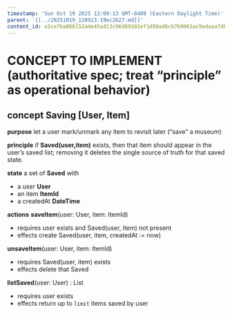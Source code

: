 ```yaml
---
timestamp: 'Sun Oct 19 2025 12:09:13 GMT-0400 (Eastern Daylight Time)'
parent: '[[../20251019_120913.19ec2b27.md]]'
content_id: e2ce7ba866152ade45a413c96d89101ef1d99ad8cb7b9961ac9edaaa7db61e27
---
```


# CONCEPT TO IMPLEMENT (authoritative spec; treat “principle” as operational behavior)

## concept **Saving** \[User, Item]

**purpose**
let a user mark/unmark any item to revisit later (“save” a museum)

**principle**
if **Saved(user,item)** exists, then that item should appear in the user’s saved list; removing it deletes the single source of truth for that saved state.

**state**
a set of **Saved** with

* a user **User**
* an item **ItemId**
* a createdAt **DateTime**

**actions**
**saveItem**(user: User, item: ItemId)

* requires user exists and Saved(user, item) not present
* effects create Saved(user, item, createdAt := now)

**unsaveItem**(user: User, item: ItemId)

* requires Saved(user, item) exists
* effects delete that Saved

**listSaved**(user: User) : List<ItemId>

* requires user exists
* effects return up to `limit` items saved by user
